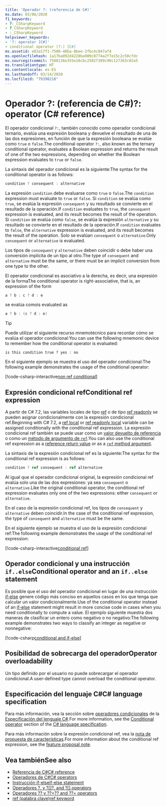 ```yaml
---
title: 'Operador ?: (referencia de C#)'
ms.date: 03/06/2020
f1_keywords:
- ?:_CSharpKeyword
- ?_CSharpKeyword
- :_CSharpKeyword
helpviewer_keywords:
- '?: operator [C#]'
- conditional operator (?:) [C#]
ms.assetid: e83a17f1-7500-48ba-8bee-2fbc4c847af4
ms.openlocfilehash: 1a17ba092d4228ba909c8774a2f7e15c2c50cfdc
ms.sourcegitcommit: 7588136e355e10cbc2582f389c90c127363c02a5
ms.translationtype: HT
ms.contentlocale: es-ES
ms.lasthandoff: 03/14/2020
ms.locfileid: "79398218"
---
```

# <a name="-operator-c-reference"></a><span data-ttu-id="d6900-102">Operador ?: (referencia de C#)</span><span class="sxs-lookup"><span data-stu-id="d6900-102">?: operator (C# reference)</span></span>

<span data-ttu-id="d6900-103">El operador condicional `?:`, también conocido como operador condicional ternario, evalúa una expresión booleana y devuelve el resultado de una de las dos expresiones, en función de que la expresión booleana se evalúe como `true` o `false`.</span><span class="sxs-lookup"><span data-stu-id="d6900-103">The conditional operator `?:`, also known as the ternary conditional operator, evaluates a Boolean expression and returns the result of one of the two expressions, depending on whether the Boolean expression evaluates to `true` or `false`.</span></span>

<span data-ttu-id="d6900-104">La sintaxis del operador condicional es la siguiente:</span><span class="sxs-lookup"><span data-stu-id="d6900-104">The syntax for the conditional operator is as follows:</span></span>

```csharp
condition ? consequent : alternative
```

<span data-ttu-id="d6900-105">La expresión `condition` debe evaluarse como `true` o `false`.</span><span class="sxs-lookup"><span data-stu-id="d6900-105">The `condition` expression must evaluate to `true` or `false`.</span></span> <span data-ttu-id="d6900-106">Si `condition` se evalúa como `true`, se evalúa la expresión `consequent` y su resultado se convierte en el resultado de la operación.</span><span class="sxs-lookup"><span data-stu-id="d6900-106">If `condition` evaluates to `true`, the `consequent` expression is evaluated, and its result becomes the result of the operation.</span></span> <span data-ttu-id="d6900-107">Si `condition` se evalúa como `false`, se evalúa la expresión `alternative` y su resultado se convierte en el resultado de la operación.</span><span class="sxs-lookup"><span data-stu-id="d6900-107">If `condition` evaluates to `false`, the `alternative` expression is evaluated, and its result becomes the result of the operation.</span></span> <span data-ttu-id="d6900-108">Solo se evalúan `consequent` o `alternative`.</span><span class="sxs-lookup"><span data-stu-id="d6900-108">Only `consequent` or `alternative` is evaluated.</span></span>

<span data-ttu-id="d6900-109">Los tipos de `consequent` y `alternative` deben coincidir o debe haber una conversión implícita de un tipo al otro.</span><span class="sxs-lookup"><span data-stu-id="d6900-109">The type of `consequent` and `alternative` must be the same, or there must be an implicit conversion from one type to the other.</span></span>

<span data-ttu-id="d6900-110">El operador condicional es asociativo a la derecha, es decir, una expresión de la forma</span><span class="sxs-lookup"><span data-stu-id="d6900-110">The conditional operator is right-associative, that is, an expression of the form</span></span>

```csharp
a ? b : c ? d : e
```

<span data-ttu-id="d6900-111">se evalúa como</span><span class="sxs-lookup"><span data-stu-id="d6900-111">is evaluated as</span></span>

```csharp
a ? b : (c ? d : e)
```

> [!TIP]
> <span data-ttu-id="d6900-112">Puede utilizar el siguiente recurso mnemotécnico para recordar cómo se evalúa el operador condicional:</span><span class="sxs-lookup"><span data-stu-id="d6900-112">You can use the following mnemonic device to remember how the conditional operator is evaluated:</span></span>
>
> ```text
> is this condition true ? yes : no
> ```

<span data-ttu-id="d6900-113">En el siguiente ejemplo se muestra el uso del operador condicional:</span><span class="sxs-lookup"><span data-stu-id="d6900-113">The following example demonstrates the usage of the conditional operator:</span></span>

[!code-csharp-interactive[non ref conditional](snippets/ConditionalOperator.cs#ConditionalValue)]

## <a name="conditional-ref-expression"></a><span data-ttu-id="d6900-114">Expresión condicional ref</span><span class="sxs-lookup"><span data-stu-id="d6900-114">Conditional ref expression</span></span>

<span data-ttu-id="d6900-115">A partir de C# 7.2, las variables locales de tipo [ref](../keywords/ref.md#ref-locals) o de tipo [ref readonly](../keywords/ref.md#ref-readonly-locals) se pueden asignar condicionalmente con la expresión condicional ref.</span><span class="sxs-lookup"><span data-stu-id="d6900-115">Beginning with C# 7.2, a [ref local](../keywords/ref.md#ref-locals) or [ref readonly local](../keywords/ref.md#ref-readonly-locals) variable can be assigned conditionally with the conditional ref expression.</span></span> <span data-ttu-id="d6900-116">La expresión condicional ref también se puede usar como un [valor devuelto de referencia](../keywords/ref.md#reference-return-values) o como un [método de argumento de `ref`](../keywords/ref.md#passing-an-argument-by-reference).</span><span class="sxs-lookup"><span data-stu-id="d6900-116">You can also use the conditional ref expression as a [reference return value](../keywords/ref.md#reference-return-values) or as a [`ref` method argument](../keywords/ref.md#passing-an-argument-by-reference).</span></span>

<span data-ttu-id="d6900-117">La sintaxis de la expresión condicional ref es la siguiente:</span><span class="sxs-lookup"><span data-stu-id="d6900-117">The syntax for the conditional ref expression is as follows:</span></span>

```csharp
condition ? ref consequent : ref alternative
```

<span data-ttu-id="d6900-118">Al igual que el operador condicional original, la expresión condicional ref evalúa solo una de las dos expresiones: ya sea `consequent` o `alternative`.</span><span class="sxs-lookup"><span data-stu-id="d6900-118">Like the original conditional operator, the conditional ref expression evaluates only one of the two expressions: either `consequent` or `alternative`.</span></span>

<span data-ttu-id="d6900-119">En el caso de la expresión condicional ref, los tipos de `consequent` y `alternative` deben coincidir.</span><span class="sxs-lookup"><span data-stu-id="d6900-119">In the case of the conditional ref expression, the type of `consequent` and `alternative` must be the same.</span></span>

<span data-ttu-id="d6900-120">En el siguiente ejemplo se muestra el uso de la expresión condicional ref:</span><span class="sxs-lookup"><span data-stu-id="d6900-120">The following example demonstrates the usage of the conditional ref expression:</span></span>

[!code-csharp-interactive[conditional ref](snippets/ConditionalOperator.cs#ConditionalRef)]

## <a name="conditional-operator-and-an-ifelse-statement"></a><span data-ttu-id="d6900-121">Operador condicional y una instrucción `if..else`</span><span class="sxs-lookup"><span data-stu-id="d6900-121">Conditional operator and an `if..else` statement</span></span>

<span data-ttu-id="d6900-122">Es posible que el uso del operador condicional en lugar de una instrucción [if-else](../keywords/if-else.md) genere código más conciso en aquellos casos en los que tenga que calcular un valor condicionalmente.</span><span class="sxs-lookup"><span data-stu-id="d6900-122">Use of the conditional operator instead of an [if-else](../keywords/if-else.md) statement might result in more concise code in cases when you need conditionally to compute a value.</span></span> <span data-ttu-id="d6900-123">El ejemplo siguiente muestra dos maneras de clasificar un entero como negativo o no negativo:</span><span class="sxs-lookup"><span data-stu-id="d6900-123">The following example demonstrates two ways to classify an integer as negative or nonnegative:</span></span>

[!code-csharp[conditional and if-else](snippets/ConditionalOperator.cs#CompareWithIf)]

## <a name="operator-overloadability"></a><span data-ttu-id="d6900-124">Posibilidad de sobrecarga del operador</span><span class="sxs-lookup"><span data-stu-id="d6900-124">Operator overloadability</span></span>

<span data-ttu-id="d6900-125">Un tipo definido por el usuario no puede sobrecargar el operador condicional.</span><span class="sxs-lookup"><span data-stu-id="d6900-125">A user-defined type cannot overload the conditional operator.</span></span>

## <a name="c-language-specification"></a><span data-ttu-id="d6900-126">Especificación del lenguaje C#</span><span class="sxs-lookup"><span data-stu-id="d6900-126">C# language specification</span></span>

<span data-ttu-id="d6900-127">Para más información, vea la sección sobre [operadores condicionales](~/_csharplang/spec/expressions.md#conditional-operator) de la [Especificación del lenguaje C#](~/_csharplang/spec/introduction.md).</span><span class="sxs-lookup"><span data-stu-id="d6900-127">For more information, see the [Conditional operator](~/_csharplang/spec/expressions.md#conditional-operator) section of the [C# language specification](~/_csharplang/spec/introduction.md).</span></span>

<span data-ttu-id="d6900-128">Para más información sobre la expresión condicional ref, vea la [nota de propuesta de características](~/_csharplang/proposals/csharp-7.2/conditional-ref.md).</span><span class="sxs-lookup"><span data-stu-id="d6900-128">For more information about the conditional ref expression, see the [feature proposal note](~/_csharplang/proposals/csharp-7.2/conditional-ref.md).</span></span>

## <a name="see-also"></a><span data-ttu-id="d6900-129">Vea también</span><span class="sxs-lookup"><span data-stu-id="d6900-129">See also</span></span>

- [<span data-ttu-id="d6900-130">Referencia de C#</span><span class="sxs-lookup"><span data-stu-id="d6900-130">C# reference</span></span>](../index.md)
- [<span data-ttu-id="d6900-131">Operadores de C#</span><span class="sxs-lookup"><span data-stu-id="d6900-131">C# operators</span></span>](index.md)
- [<span data-ttu-id="d6900-132">Instrucción if-else</span><span class="sxs-lookup"><span data-stu-id="d6900-132">if-else statement</span></span>](../keywords/if-else.md)
- <span data-ttu-id="d6900-133">[Operadores ?. y ?[]](member-access-operators.md#null-conditional-operators--and-)</span><span class="sxs-lookup"><span data-stu-id="d6900-133">[?. and ?[] operators](member-access-operators.md#null-conditional-operators--and-)</span></span>
- [<span data-ttu-id="d6900-134">Operadores ?? y ??=</span><span class="sxs-lookup"><span data-stu-id="d6900-134">?? and ??= operators</span></span>](null-coalescing-operator.md)
- [<span data-ttu-id="d6900-135">ref (palabra clave)</span><span class="sxs-lookup"><span data-stu-id="d6900-135">ref keyword</span></span>](../keywords/ref.md)
